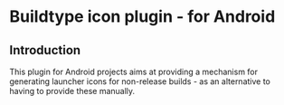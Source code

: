 # Buildtype icon plugin - for Android

## Introduction
This plugin for Android projects aims at providing a mechanism for generating launcher icons for non-release builds - as an alternative to having to provide these manually.
